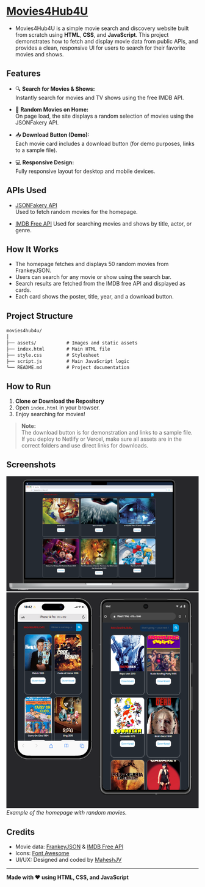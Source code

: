 # [Movies4Hub4U](https://movies4hub4u.netlify.app/) 
- Movies4Hub4U is a simple movie search and discovery website built from scratch using **HTML**, **CSS**, and **JavaScript**. This project demonstrates how to fetch and display movie data from public APIs, and provides a clean, responsive UI for users to search for their favorite movies and shows.

## Features

- 🔍 **Search for Movies & Shows:**  
  Instantly search for movies and TV shows using the free IMDB API.

- 🎲 **Random Movies on Home:**  
  On page load, the site displays a random selection of movies using the JSONFakery API.

- 📥 **Download Button (Demo):**  
  Each movie card includes a download button (for demo purposes, links to a sample file).

- 💻 **Responsive Design:**  
  Fully responsive layout for desktop and mobile devices.

## APIs Used

- [JSONFakery API](https://jsonfakery.com)  
  Used to fetch random movies for the homepage.

- [IMDB Free API](https://imdb.iamidiotareyoutoo.com)
  Used for searching movies and shows by title, actor, or genre.

## How It Works

- The homepage fetches and displays 50 random movies from FrankeyJSON.
- Users can search for any movie or show using the search bar.
- Search results are fetched from the IMDB free API and displayed as cards.
- Each card shows the poster, title, year, and a download button.

## Project Structure

```
movies4hub4u/
│
├── assets/           # Images and static assets
├── index.html        # Main HTML file
├── style.css         # Stylesheet
├── script.js         # Main JavaScript logic
└── README.md         # Project documentation
```

## How to Run

1. **Clone or Download the Repository**
2. Open `index.html` in your browser.
3. Enjoy searching for movies!

> **Note:**  
> The download button is for demonstration and links to a sample file.  
> If you deploy to Netlify or Vercel, make sure all assets are in the correct folders and use direct links for downloads.

## Screenshots

![Movies4Hub4U Screenshot](assets/screenshot1.png)  
![Movies4Hub4U Screenshot](assets/screenshot2.png)  
*Example of the homepage with random movies.*

## Credits

- Movie data: [FrankeyJSON](https://jsonfakery.com/) & [IMDB Free API](https://imdb.iamidiotareyoutoo.com/)
- Icons: [Font Awesome](https://fontawesome.com/)
- UI/UX: Designed and coded by [MaheshJV](https://github.com/MaheshJV9130)

---

**Made with ❤️ using HTML, CSS, and JavaScript**
